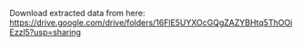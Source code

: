 Download extracted data from here: https://drive.google.com/drive/folders/16FlE5UYXOcGQgZAZYBHtq5ThOOiEzzl5?usp=sharing